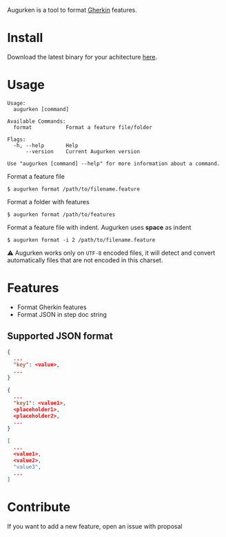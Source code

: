 Augurken is a tool to format [Gherkin](https://cucumber.io/docs/gherkin/reference) features.

# Install<a id="install"></a>

Download the latest binary for your achitecture [here](https://github.com/judimator/augurken/releases/latest).

# Usage<a id="usage"></a>

```
Usage:
  augurken [command]

Available Commands:
  format           Format a feature file/folder

Flags:
  -h, --help       Help
      --version    Current Augurken version 
 
Use "augurken [command] --help" for more information about a command.
```

Format a feature file

```shell
$ augurken format /path/to/filename.feature
```

Format a folder with features

```shell
$ augurken format /path/to/features
```

Format a feature file with indent. Augurken uses **space** as indent

```shell
$ augurken format -i 2 /path/to/filename.feature
```

⚠️ Augurken works only on `UTF-8` encoded files, it will detect and convert automatically files that are not encoded in this charset.

# Features
- Format Gherkin features
- Format JSON in step doc string

 ## Supported JSON format

```json
{
  ...
  "key": <value>,
  ...
}
```

```json
{
  ...
  "key1": <value1>,
  <placeholder1>,
  <placeholder2>,
  ...
}
```

```json
[
  ...
  <value1>,
  <value2>,
  "value3",
  ...
]
```

# Contribute<a id="contribute"></a>

If you want to add a new feature, open an issue with proposal
